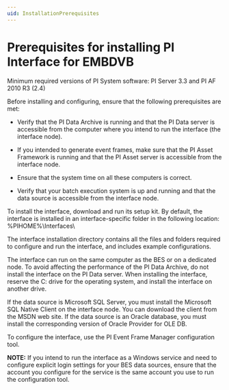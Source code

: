 ```yaml
---
uid: InstallationPrerequisites
---
```


# Prerequisites for installing PI Interface for EMBDVB

Minimum required versions of PI System software: PI Server 3.3 and PI AF 2010 R3 (2.4)

Before installing and configuring, ensure that the following
prerequisites are met:

* Verify that the PI Data Archive is running and that the PI Data server is accessible from the computer where you intend to run the interface (the interface node).

* If you intended to generate event frames, make sure that the PI Asset Framework is running and that the PI Asset server is accessible from the interface node.

* Ensure that the system time on all these computers is correct.

* Verify that your batch execution system is up and running and that the data source is accessible from the interface node.

To install the interface, download and run its setup kit. By default, the interface is installed in an interface-specific folder in the following location: %PIHOME%\\Interfaces\\

The interface installation directory contains all the files and folders required to configure and run the interface, and includes example configurations.

The interface can run on the same computer as the BES or on a dedicated node. To avoid affecting the performance of the PI Data Archive, do not install the interface on the PI Data server. When installing the interface, reserve the C: drive for the operating system, and install the interface on another drive.

If the data source is Microsoft SQL Server, you must install the Microsoft SQL Native Client on the interface node. You can download the client from the MSDN web site. If the data source is an Oracle database, you must install the corresponding version of Oracle Provider for OLE DB.

To configure the interface, use the PI Event Frame Manager configuration tool.

**NOTE:** If you intend to run the interface as a Windows service and need to configure explicit login settings for your BES data sources, ensure that the account you configure for the service is the same account you use to run the configuration tool.

